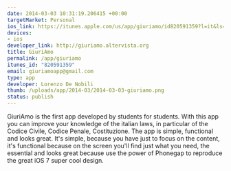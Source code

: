 ```yaml
--- 
date: 2014-03-03 10:31:19.206415 +00:00
targetMarket: Personal
ios_link: https://itunes.apple.com/us/app/giuriamo/id820591359?l=it&ls=1%26mt=8
devices: 
- ios
developer_link: http://giuriamo.altervista.org
title: GiuriAmo
permalink: /app/giuriamo
itunes_id: "820591359"
email: giuriamoapp@gmail.com
type: app
developer: Lorenzo De Nobili
thumb: /uploads/app/2014-03/2014-03-03-giuriamo.png
status: publish
---
```


GiuriAmo is the first app developed by students for students. 
With this app you can improve your knowledge of the italian laws, in particular of the Codice Civile, Codice Penale, Costituzione. 
The app is simple, functional and looks great. It's simple, because you have just to focus on the content, it's functional because on the screen you'll find just what you need, the essential and looks great because use the power of Phonegap to reproduce the great iOS 7 super cool design.
